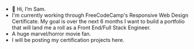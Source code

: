 - 👋 Hi, I’m Sam. 
- I'm currently working through FreeCodeCamp's Responsive Web Design Certificate. My goal is over the next 6 months I want to build a portfolio that will land me a roll as a Front End/Full Stack Engineer. 
- A huge marvel/horror movie fan. 
- I will be posting my certification projects here.
